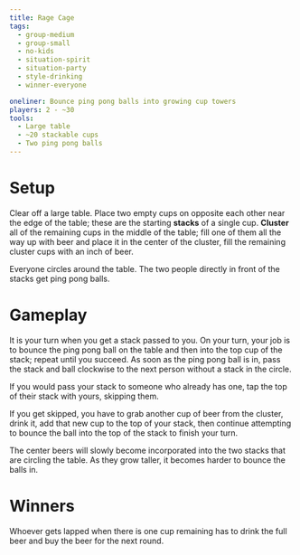 ```yaml
---
title: Rage Cage
tags:
  - group-medium
  - group-small
  - no-kids
  - situation-spirit
  - situation-party
  - style-drinking
  - winner-everyone

oneliner: Bounce ping pong balls into growing cup towers
players: 2 - ~30
tools:
  - Large table
  - ~20 stackable cups
  - Two ping pong balls
---
```

# Setup

Clear off a large table. Place two empty cups on opposite each other near the
edge of the table; these are the starting **stacks** of a single cup.
**Cluster** all of the remaining cups in the middle of the table; fill one of
them all the way up with beer and place it in the center of the cluster, fill
the remaining cluster cups with an inch of beer.

Everyone circles around the table. The two people directly in front of the
stacks get ping pong balls.

# Gameplay

It is your turn when you get a stack passed to you. On your turn, your job is to
bounce the ping pong ball on the table and then into the top cup of the stack;
repeat until you succeed. As soon as the ping pong ball is in, pass the stack
and ball clockwise to the next person without a stack in the circle.

If you would pass your stack to someone who already has one, tap the top of
their stack with yours, skipping them.

If you get skipped, you have to grab another cup of beer from the cluster, drink
it, add that new cup to the top of your stack, then continue attempting to
bounce the ball into the top of the stack to finish your turn.

The center beers will slowly become incorporated into the two stacks that are
circling the table. As they grow taller, it becomes harder to bounce the balls
in.

# Winners

Whoever gets lapped when there is one cup remaining has to drink the full beer
and buy the beer for the next round.

